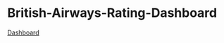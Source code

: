 # British-Airways-Rating-Dashboard
[Dashboard](https://github.com/AnniThing/British-Airways-Rating-Dashboard/blob/main/British_Airways_Rating_Dashboard.png)
